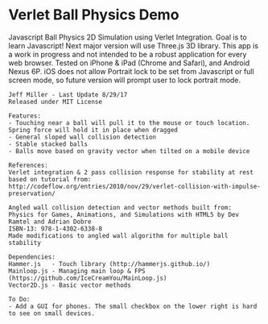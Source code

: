 # Verlet Ball Physics Demo
Javascript Ball Physics 2D Simulation using Verlet Integration. 
Goal is to learn Javascript! Next major version will use Three.js 3D library.
	This app is a work in progress and not intended to be a robust application for every web browser.
	Tested on iPhone & iPad (Chrome and Safari), and Android Nexus 6P. 
	iOS does not allow Portrait lock to be set from Javascript or full screen mode, so future version will prompt user to lock portrait mode.

	Jeff Miller - Last Update 8/29/17
	Released under MIT License
	
	Features:
	- Touching near a ball will pull it to the mouse or touch location. Spring force will hold it in place when dragged
	- General sloped wall collision detection
	- Stable stacked balls
	- Balls move based on gravity vector when tilted on a mobile device

	References:
	Verlet integration & 2 pass collision response for stability at rest based on tutorial from:
	http://codeflow.org/entries/2010/nov/29/verlet-collision-with-impulse-preservation/

	Angled wall collision detection and vector methods built from:
	Physics for Games, Animations, and Simulations with HTML5 by Dev Ramtel and Adrian Dobre
	ISBN-13: 978-1-4302-6338-8
	Made modifications to angled wall algorithm for multiple ball stability

	Dependencies:
	Hammer.js   - Touch library (http://hammerjs.github.io/)
	Mainloop.js - Managing main loop & FPS (https://github.com/IceCreamYou/MainLoop.js)
	Vector2D.js - Basic vector methods 
	
	To Do:
	- Add a GUI for phones. The small checkbox on the lower right is hard to see on small devices.

